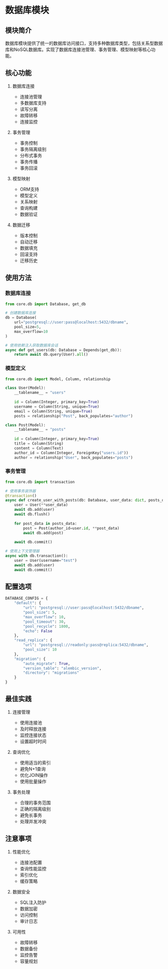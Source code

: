 # 数据库模块

## 模块简介

数据库模块提供了统一的数据库访问接口，支持多种数据库类型，包括关系型数据库和NoSQL数据库。实现了数据库连接池管理、事务管理、模型映射等核心功能。

## 核心功能

1. 数据库连接
   - 连接池管理
   - 多数据库支持
   - 读写分离
   - 故障转移
   - 连接监控

2. 事务管理
   - 事务控制
   - 事务隔离级别
   - 分布式事务
   - 事务传播
   - 事务回滚

3. 模型映射
   - ORM支持
   - 模型定义
   - 关系映射
   - 查询构建
   - 数据验证

4. 数据迁移
   - 版本控制
   - 自动迁移
   - 数据填充
   - 回滚支持
   - 迁移历史

## 使用方法

### 数据库连接

```python
from core.db import Database, get_db

# 创建数据库连接
db = Database(
    url="postgresql://user:pass@localhost:5432/dbname",
    pool_size=5,
    max_overflow=10
)

# 使用依赖注入获取数据库会话
async def get_users(db: Database = Depends(get_db)):
    return await db.query(User).all()
```

### 模型定义

```python
from core.db import Model, Column, relationship

class User(Model):
    __tablename__ = "users"
    
    id = Column(Integer, primary_key=True)
    username = Column(String, unique=True)
    email = Column(String, unique=True)
    posts = relationship("Post", back_populates="author")

class Post(Model):
    __tablename__ = "posts"
    
    id = Column(Integer, primary_key=True)
    title = Column(String)
    content = Column(Text)
    author_id = Column(Integer, ForeignKey("users.id"))
    author = relationship("User", back_populates="posts")
```

### 事务管理

```python
from core.db import transaction

# 使用事务装饰器
@transaction()
async def create_user_with_posts(db: Database, user_data: dict, posts_data: list):
    user = User(**user_data)
    await db.add(user)
    await db.flush()
    
    for post_data in posts_data:
        post = Post(author_id=user.id, **post_data)
        await db.add(post)
    
    await db.commit()

# 使用上下文管理器
async with db.transaction():
    user = User(username="test")
    await db.add(user)
    await db.commit()
```

## 配置选项

```python
DATABASE_CONFIG = {
    "default": {
        "url": "postgresql://user:pass@localhost:5432/dbname",
        "pool_size": 5,
        "max_overflow": 10,
        "pool_timeout": 30,
        "pool_recycle": 1800,
        "echo": False
    },
    "read_replica": {
        "url": "postgresql://readonly:pass@replica:5432/dbname",
        "pool_size": 10
    },
    "migration": {
        "auto_migrate": True,
        "version_table": "alembic_version",
        "directory": "migrations"
    }
}
```

## 最佳实践

1. 连接管理
   - 使用连接池
   - 及时释放连接
   - 监控连接状态
   - 设置超时时间

2. 查询优化
   - 使用适当的索引
   - 避免N+1查询
   - 优化JOIN操作
   - 使用批量操作

3. 事务处理
   - 合理的事务范围
   - 正确的隔离级别
   - 避免长事务
   - 处理并发冲突

## 注意事项

1. 性能优化
   - 连接池配置
   - 查询性能监控
   - 索引优化
   - 缓存策略

2. 数据安全
   - SQL注入防护
   - 数据加密
   - 访问控制
   - 审计日志

3. 可用性
   - 故障转移
   - 数据备份
   - 监控告警
   - 容量规划 